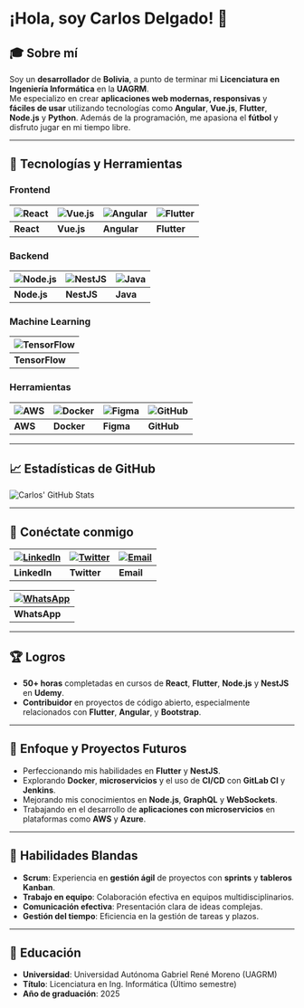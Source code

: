 # ¡Hola, soy Carlos Delgado! 👋

## 🎓 Sobre mí
Soy un **desarrollador** de **Bolivia**, a punto de terminar mi **Licenciatura en Ingeniería Informática** en la **UAGRM**.  
Me especializo en crear **aplicaciones web modernas, responsivas** y **fáciles de usar** utilizando tecnologías como **Angular**, **Vue.js**, **Flutter**, **Node.js** y **Python**. Además de la programación, me apasiona el **fútbol** y disfruto jugar en mi tiempo libre.

---

## 🚀 Tecnologías y Herramientas

### **Frontend**

| ![React](https://img.shields.io/badge/-React-20232A?logo=react&logoColor=61DAFB)  | ![Vue.js](https://img.shields.io/badge/-Vue.js-20232A?logo=vue.js&logoColor=4FC08D) | ![Angular](https://img.shields.io/badge/-Angular-20232A?logo=angular&logoColor=DD0031) | ![Flutter](https://img.shields.io/badge/-Flutter-20232A?logo=flutter&logoColor=02569B) |
|---------------------------|----------------------------|-----------------------------------|-------------------------------------|
| **React**                 | **Vue.js**                 | **Angular**                      | **Flutter**                        |

### **Backend**

| ![Node.js](https://img.shields.io/badge/-Node.js-20232A?logo=node.js&logoColor=339933) | ![NestJS](https://img.shields.io/badge/-NestJS-20232A?logo=nestjs&logoColor=E0234E)  | ![Java](https://img.shields.io/badge/-Java-20232A?logo=java&logoColor=007396) |
|----------------------------------|------------------------------------------|-----------------------------------|
| **Node.js**                      | **NestJS**                              | **Java**                          |

### **Machine Learning**

| ![TensorFlow](https://img.shields.io/badge/-TensorFlow-20232A?logo=tensorflow&logoColor=FF6F00) |
|-----------------------------------------------|
| **TensorFlow**                               |

### **Herramientas**

| ![AWS](https://img.shields.io/badge/-AWS-20232A?logo=amazonaws&logoColor=232F3E) | ![Docker](https://img.shields.io/badge/-Docker-20232A?logo=docker&logoColor=2496ED)  | ![Figma](https://img.shields.io/badge/-Figma-20232A?logo=figma&logoColor=F24E1E)  | ![GitHub](https://img.shields.io/badge/-GitHub-20232A?logo=github&logoColor=white) |
|---------------------------------|-------------------------------------|----------------------------------|---------------------------------|
| **AWS**                         | **Docker**                         | **Figma**                       | **GitHub**                     |

---

## 📈 Estadísticas de GitHub
![Carlos' GitHub Stats](https://github-readme-stats.vercel.app/api?username=carlosdelgadodev&show_icons=true&theme=dark&hide_title=true)

---

## 💬 Conéctate conmigo

| [![LinkedIn](https://img.shields.io/badge/-LinkedIn-20232A?logo=linkedin&logoColor=0077B5)](https://www.linkedin.com/in/carlosdelgadodev)  | [![Twitter](https://img.shields.io/badge/-Twitter-20232A?logo=twitter&logoColor=1DA1F2)](https://twitter.com/carlosdelgadodev)  | [![Email](https://img.shields.io/badge/-Email-20232A?logo=gmail&logoColor=D14836)](mailto:jd1005337@gmail.com)  |
|-------------------------------------------------|------------------------------------------------|------------------------------------------------|
| **LinkedIn**                                    | **Twitter**                                     | **Email**                                    |

| [![WhatsApp](https://img.shields.io/badge/-WhatsApp-20232A?logo=whatsapp&logoColor=25D366)](https://wa.me/59176073386) |
|---------------------------------------------------------|
| **WhatsApp**                                           |

---

## 🏆 Logros
- **50+ horas** completadas en cursos de **React**, **Flutter**, **Node.js** y **NestJS** en **Udemy**.
- **Contribuidor** en proyectos de código abierto, especialmente relacionados con **Flutter**, **Angular**, y **Bootstrap**.

---

## 📝 Enfoque y Proyectos Futuros
- Perfeccionando mis habilidades en **Flutter** y **NestJS**.
- Explorando **Docker**, **microservicios** y el uso de **CI/CD** con **GitLab CI** y **Jenkins**.
- Mejorando mis conocimientos en **Node.js**, **GraphQL** y **WebSockets**.
- Trabajando en el desarrollo de **aplicaciones con microservicios** en plataformas como **AWS** y **Azure**.

---

## 🌱 Habilidades Blandas
- **Scrum**: Experiencia en **gestión ágil** de proyectos con **sprints** y **tableros Kanban**.
- **Trabajo en equipo**: Colaboración efectiva en equipos multidisciplinarios.
- **Comunicación efectiva**: Presentación clara de ideas complejas.
- **Gestión del tiempo**: Eficiencia en la gestión de tareas y plazos.

---

## 📖 Educación
- **Universidad**: Universidad Autónoma Gabriel René Moreno (UAGRM)  
- **Título**: Licenciatura en Ing. Informática (Último semestre)  
- **Año de graduación**: 2025

